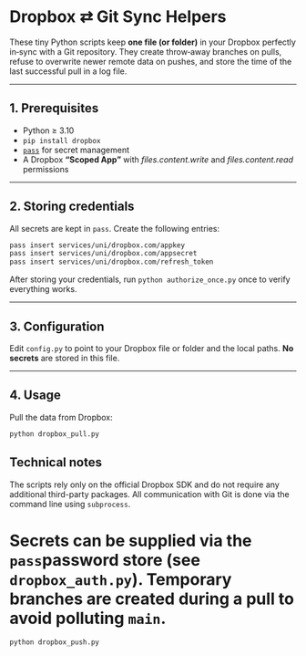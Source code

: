# Dropbox ⇄ Git Sync Helpers

These tiny Python scripts keep **one file (or folder)** in your Dropbox perfectly in‑sync with a Git repository. They create throw‑away branches on pulls, refuse to overwrite newer remote data on pushes, and store the time of the last successful pull in a log file.

---

## 1. Prerequisites

* Python ≥ 3.10
* `pip install dropbox`
* [`pass`](https://www.passwordstore.org/) for secret management
* A Dropbox **“Scoped App”** with *files.content.write* and *files.content.read* permissions

---

## 2. Storing credentials

All secrets are kept in `pass`. Create the following entries:

```bash
pass insert services/uni/dropbox.com/appkey
pass insert services/uni/dropbox.com/appsecret
pass insert services/uni/dropbox.com/refresh_token
```

After storing your credentials, run `python authorize_once.py` once to verify everything works.

---

## 3. Configuration

Edit `config.py` to point to your Dropbox file or folder and the local paths. **No secrets** are stored in this file.

---

## 4. Usage

Pull the data from Dropbox:

```bash
python dropbox_pull.py
```

## Technical notes

The scripts rely only on the official Dropbox SDK and do not require
any additional third-party packages.  All communication with Git is
done via the command line using ``subprocess``.

Secrets can be supplied via the ``pass``password store (see ``dropbox_auth.py``).
Temporary branches are created during a pull to avoid polluting ``main``.
=======
```bash
python dropbox_push.py